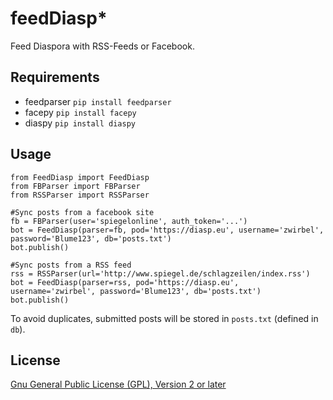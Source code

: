 # feedDiasp*
Feed Diaspora with RSS-Feeds or Facebook.
## Requirements

 * feedparser `pip install feedparser`
 * facepy `pip install facepy`
 * diaspy `pip install diaspy`

## Usage

    from FeedDiasp import FeedDiasp
    from FBParser import FBParser
    from RSSParser import RSSParser
    
    #Sync posts from a facebook site
    fb = FBParser(user='spiegelonline', auth_token='...')
    bot = FeedDiasp(parser=fb, pod='https://diasp.eu', username='zwirbel', password='Blume123', db='posts.txt')
    bot.publish()
    
    #Sync posts from a RSS feed
    rss = RSSParser(url='http://www.spiegel.de/schlagzeilen/index.rss')
    bot = FeedDiasp(parser=rss, pod='https://diasp.eu', username='zwirbel', password='Blume123', db='posts.txt')
    bot.publish()
    
To avoid duplicates, submitted posts will be stored in `posts.txt` (defined in `db`).

## License

[Gnu General Public License (GPL), Version 2 or later](https://www.gnu.org/licenses/gpl-2.0.html#SEC1)
